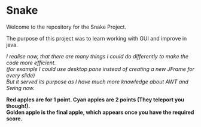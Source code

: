 # Snake  
Welcome to the repository for the Snake Project.  
  
The purpose of this project was to learn working with GUI and improve in java.  
  
_I realise now, that there are many things I could do differently to make the code more efficient.  
(for example I could use desktop pane instead of creating a new JFrame for every slide)  
But it served its purpose as I have much more knowledge about AWT and Swing now._  
  
  
**Red apples are for 1 point. Cyan apples are 2 points (They teleport you though!).  
Golden apple is the final apple, which appears once you have the required score.**  
